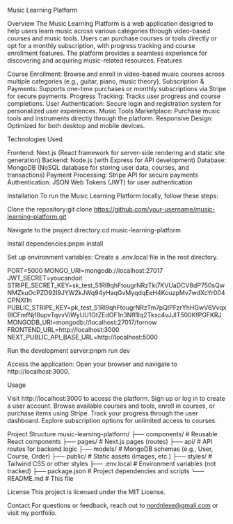 Music Learning Platform

Overview
The Music Learning Platform is a web application designed to help users learn music across various categories through video-based courses and music tools. Users can purchase courses or tools directly or opt for a monthly subscription, with progress tracking and course enrollment features. The platform provides a seamless experience for discovering and acquiring music-related resources.
Features

Course Enrollment: Browse and enroll in video-based music courses across multiple categories (e.g., guitar, piano, music theory).
Subscription & Payments: Supports one-time purchases or monthly subscriptions via Stripe for secure payments.
Progress Tracking: Tracks user progress and course completions.
User Authentication: Secure login and registration system for personalized user experiences.
Music Tools Marketplace: Purchase music tools and instruments directly through the platform.
Responsive Design: Optimized for both desktop and mobile devices.

Technologies Used

Frontend: Next.js (React framework for server-side rendering and static site generation)
Backend: Node.js (with Express for API development)
Database: MongoDB (NoSQL database for storing user data, courses, and transactions)
Payment Processing: Stripe API for secure payments
Authentication: JSON Web Tokens (JWT) for user authentication

Installation
To run the Music Learning Platform locally, follow these steps:

Clone the repository:git clone https://github.com/your-username/music-learning-platform.git


Navigate to the project directory:cd music-learning-platform


Install dependencies:pnpm install


Set up environment variables:
Create a .env.local file in the root directory.

PORT=5000
MONGO_URI=mongodb://localhost:27017
JWT_SECRET=youcandoit
STRIPE_SECRET_KEY=sk_test_51Rl9qhFtougrNRzTki7KVUaDCV8dP750sQwNMZkuOcPZD92l9JYW2kJWq94yHaqGvMyqdqEeH4KouzpMv7wdXcYr004CPNXl1n
PUBLIC_STRIPE_KEY=pk_test_51Rl9qhFtougrNRzTm7pQIPFzrYhHGwV6Vvqx9ICFmfNjf8upvTqvvViWyUU1GtZEdOF1n3NfI1Iq2Tkxc4vJJlT500KfPGFKRJ
MONGODB_URI=mongodb://localhost:27017/fornow
FRONTEND_URL=http://localhost:3000
NEXT_PUBLIC_API_BASE_URL=http://localhost:5000

Run the development server:pnpm run dev


Access the application:
Open your browser and navigate to http://localhost:3000.



Usage

Visit http://localhost:3000 to access the platform.
Sign up or log in to create a user account.
Browse available courses and tools, enroll in courses, or purchase items using Stripe.
Track your progress through the user dashboard.
Explore subscription options for unlimited access to courses.

Project Structure
music-learning-platform/
├── components/        # Reusable React components
├── pages/             # Next.js pages (routes)
├── api/               # API routes for backend logic
├── models/            # MongoDB schemas (e.g., User, Course, Order)
├── public/            # Static assets (images, etc.)
├── styles/            # Tailwind CSS or other styles
├── .env.local         # Environment variables (not tracked)
├── package.json       # Project dependencies and scripts
└── README.md          # This file

License
This project is licensed under the MIT License.

Contact
For questions or feedback, reach out to nordnlexe@gmail.com or visit my portfolio.
